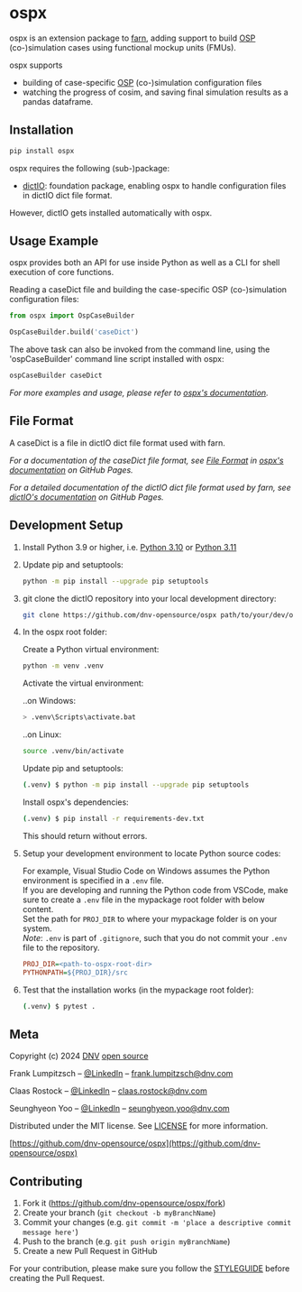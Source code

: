 # ospx
ospx is an extension package to [farn][farn_docs], adding support to build [OSP][osp_docs] (co-)simulation cases using functional mockup units (FMUs).

ospx supports
* building of case-specific [OSP][osp_docs] (co-)simulation configuration files
* watching the progress of cosim, and saving final simulation results as a pandas dataframe.

## Installation

```sh
pip install ospx
```
ospx requires the following (sub-)package:
* [dictIO][dictIO_docs]: foundation package, enabling ospx to handle configuration files in dictIO dict file format.

However, dictIO gets installed automatically with ospx.

## Usage Example

ospx provides both an API for use inside Python as well as a CLI for shell execution of core functions.

Reading a caseDict file and building the case-specific OSP (co-)simulation configuration files:
```py
from ospx import OspCaseBuilder

OspCaseBuilder.build('caseDict')
```

The above task can also be invoked from the command line, using the 'ospCaseBuilder' command line script installed with ospx:
```sh
ospCaseBuilder caseDict
```

_For more examples and usage, please refer to [ospx's documentation][ospx_docs]._

## File Format
A caseDict is a file in dictIO dict file format used with farn.

_For a documentation of the caseDict file format, see [File Format](fileFormat.md) in [ospx's documentation][ospx_docs] on GitHub Pages._

_For a detailed documentation of the dictIO dict file format used by farn, see [dictIO's documentation][dictIO_docs] on GitHub Pages._

## Development Setup

1. Install Python 3.9 or higher, i.e. [Python 3.10](https://www.python.org/downloads/release/python-3104/) or [Python 3.11](https://www.python.org/downloads/release/python-3114/)

2. Update pip and setuptools:

    ```sh
    python -m pip install --upgrade pip setuptools
    ```

3. git clone the dictIO repository into your local development directory:

    ```sh
    git clone https://github.com/dnv-opensource/ospx path/to/your/dev/ospx
    ```

4. In the ospx root folder:

    Create a Python virtual environment:

    ```sh
    python -m venv .venv
    ```

    Activate the virtual environment:

    ..on Windows:

    ```sh
    > .venv\Scripts\activate.bat
    ```

    ..on Linux:

    ```sh
    source .venv/bin/activate
    ```

    Update pip and setuptools:

    ```sh
    (.venv) $ python -m pip install --upgrade pip setuptools
    ```

    Install ospx's dependencies:
    ```sh
    (.venv) $ pip install -r requirements-dev.txt
    ```

    This should return without errors.

5. Setup your development environment to locate Python source codes:

    For example, Visual Studio Code on Windows assumes the Python environment is specified in a `.env` file. <br>
    If you are developing and running the Python code from VSCode, make sure to create a `.env` file in the mypackage root folder with below content. <br>
    Set the path for `PROJ_DIR` to where your mypackage folder is on your system. <br>
    _Note_: `.env` is part of `.gitignore`, such that you do not commit your `.env` file to the repository.

    ```ini
    PROJ_DIR=<path-to-ospx-root-dir>
    PYTHONPATH=${PROJ_DIR}/src
    ```

6. Test that the installation works (in the mypackage root folder):

    ```sh
    (.venv) $ pytest .
    ```

## Meta

Copyright (c) 2024 [DNV](https://www.dnv.com) [open source](https://github.com/dnv-opensource)

Frank Lumpitzsch – [@LinkedIn](https://www.linkedin.com/in/frank-lumpitzsch-23013196/) – frank.lumpitzsch@dnv.com

Claas Rostock – [@LinkedIn](https://www.linkedin.com/in/claasrostock/?locale=en_US) – claas.rostock@dnv.com

Seunghyeon Yoo – [@LinkedIn](https://www.linkedin.com/in/seunghyeon-yoo-3625173b/) – seunghyeon.yoo@dnv.com

Distributed under the MIT license. See [LICENSE](LICENSE.md) for more information.

[https://github.com/dnv-opensource/ospx](https://github.com/dnv-opensource/ospx)

## Contributing

1. Fork it (<https://github.com/dnv-opensource/ospx/fork>)
2. Create your branch (`git checkout -b myBranchName`)
3. Commit your changes (e.g. `git commit -m 'place a descriptive commit message here'`)
4. Push to the branch (e.g. `git push origin myBranchName`)
5. Create a new Pull Request in GitHub

For your contribution, please make sure you follow the [STYLEGUIDE](STYLEGUIDE.md) before creating the Pull Request.

<!-- Markdown link & img dfn's -->
[dictIO_docs]: https://dnv-opensource.github.io/dictIO/README.html
[ospx_docs]: https://dnv-opensource.github.io/ospx/README.html
[farn_docs]: https://dnv-opensource.github.io/farn/README.html
[osp_docs]: https://open-simulation-platform.github.io/
